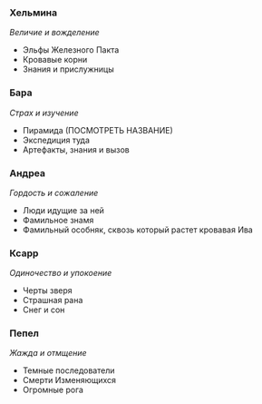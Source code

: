 ### Хельмина
*Величие и вожделение*
* Эльфы Железного Пакта
* Кровавые корни
* Знания и прислужницы
### Бара
*Страх и изучение*
* Пирамида (ПОСМОТРЕТЬ НАЗВАНИЕ)
* Экспедиция туда
* Артефакты, знания и вызов
### Андреа
*Гордость и сожаление*
* Люди идущие за ней
* Фамильное знамя
* Фамильный особняк, сквозь который растет кровавая Ива
### Ксарр
*Одиночество и упокоение*
* Черты зверя
* Страшная рана
* Снег и сон
### Пепел
*Жажда и отмщение*
* Темные последователи
* Смерти Изменяющихся
* Огромные рога


